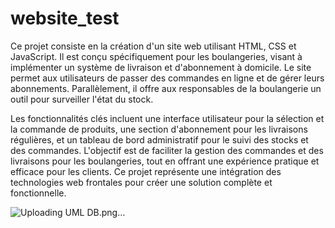 # website_test

Ce projet consiste en la création d'un site web utilisant HTML, CSS et JavaScript. Il est conçu spécifiquement pour les boulangeries, visant à implémenter un système de livraison et d'abonnement à domicile. Le site permet aux utilisateurs de passer des commandes en ligne et de gérer leurs abonnements. Parallèlement, il offre aux responsables de la boulangerie un outil pour surveiller l'état du stock.

Les fonctionnalités clés incluent une interface utilisateur pour la sélection et la commande de produits, une section d'abonnement pour les livraisons régulières, et un tableau de bord administratif pour le suivi des stocks et des commandes. L'objectif est de faciliter la gestion des commandes et des livraisons pour les boulangeries, tout en offrant une expérience pratique et efficace pour les clients. Ce projet représente une intégration des technologies web frontales pour créer une solution complète et fonctionnelle.

![Uploading UML DB.png…]()
